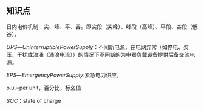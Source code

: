 ## 知识点
日内电价机制：尖、峰、平、谷。即尖段（尖峰）、峰段（高峰）、平段、谷段（低谷）。

$UPS—Uninterruptible Power Supply：$不间断电源，在电网异常（如停电、欠压、干扰或浪涌（涌浪电流））的情况下不间断的为电器负载设备提供后备交流电源。

$EPS—Emergency Power Supply:$紧急电力供应。

p.u.=per unit，百分比，标幺值

$SOC$：state of charge